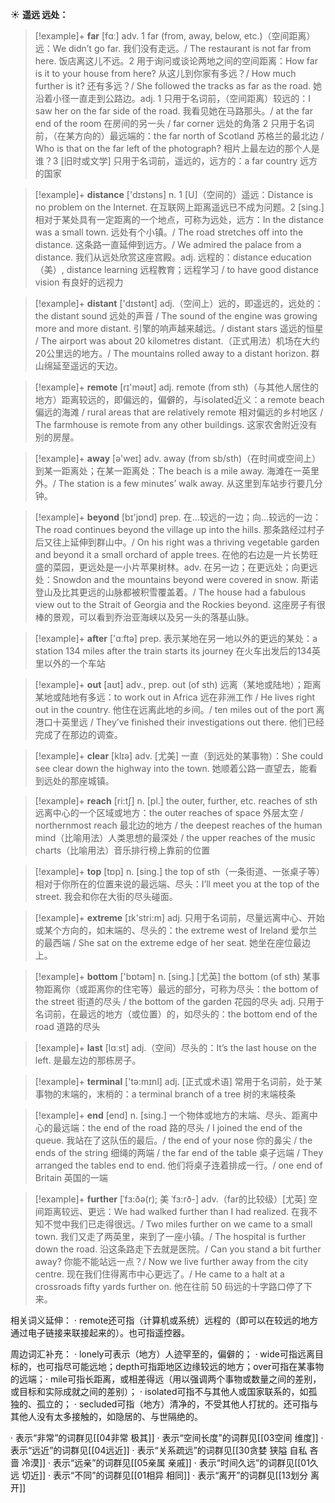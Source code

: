 ☀ <span class="category">**遥远 远处：**</span>
>[!example]+ <span class="vocabulary">**far**</span> [fɑː] 
> <span class="definition">adv. 1 far (from, away, below, etc.)（空间距离）远：</span>We didn’t go far. 我们没有走远。/ The restaurant is not far from here. 饭店离这儿不远。<span class="definition">2 用于询问或谈论两地之间的空间距离：</span>How far is it to your house from here? 从这儿到你家有多远？/ How much further is it? 还有多远？/ She followed the tracks as far as the road. 她沿着小径一直走到公路边。<span class="definition">adj. 1 只用于名词前，（空间距离）较远的：</span>I saw her on the far side of the road. 我看见她在马路那头。/ at the far end of the room 在房间的另一头 / far corner 远处的角落 <span class="definition">2 只用于名词前，（在某方向的）最远端的：</span>the far north of Scotland 苏格兰的最北边 / Who is that on the far left of the photograph? 相片上最左边的那个人是谁？<span class="definition">3 [旧时或文学] 只用于名词前，遥远的，远方的：</span>a far country 远方的国家

>[!example]+ <span class="vocabulary">**distance**</span> ['dɪstəns] 
> <span class="definition">n. 1 [U]（空间的）遥远：</span>Distance is no problem on the Internet. 在互联网上距离遥远已不成为问题。<span class="definition">2 [sing.] 相对于某处具有一定距离的一个地点，可称为远处，远方：</span>In the distance was a small town. 远处有个小镇。/ The road stretches off into the distance. 这条路一直延伸到远方。/ We admired the palace from a distance. 我们从远处欣赏这座宫殿。<span class="definition">adj. 远程的：</span>distance education（美）, distance learning 远程教育；远程学习 / to have good distance vision 有良好的远视力

>[!example]+ <span class="vocabulary">**distant**</span> ['dɪstənt] 
> <span class="definition">adj.（空间上）远的，即遥远的，远处的：</span>the distant sound 远处的声音 / The sound of the engine was growing more and more distant. 引擎的响声越来越远。/ distant stars 遥远的恒星 / The airport was about 20 kilometres distant.（正式用法）机场在大约20公里远的地方。/ The mountains rolled away to a distant horizon. 群山绵延至遥远的天边。

>[!example]+ <span class="vocabulary">**remote**</span> [rɪ'məʊt] 
> <span class="definition">adj. remote (from sth)（与其他人居住的地方）距离较远的，即偏远的，偏僻的，与isolated近义：</span>a remote beach 偏远的海滩 / rural areas that are relatively remote 相对偏远的乡村地区 / The farmhouse is remote from any other buildings. 这家农舍附近没有别的房屋。

>[!example]+ <span class="vocabulary">**away**</span> [ə'weɪ] 
> <span class="definition">adv. away (from sb/sth)（在时间或空间上）到某一距离处；在某一距离处：</span>The beach is a mile away. 海滩在一英里外。/ The station is a few minutes’ walk away. 从这里到车站步行要几分钟。

>[!example]+ <span class="vocabulary">**beyond**</span> [bɪ'jɒnd] 
> <span class="definition">prep. 在…较远的一边；向…较远的一边：</span>The road continues beyond the village up into the hills. 那条路经过村子后又往上延伸到群山中。/ On his right was a thriving vegetable garden and beyond it a small orchard of apple trees. 在他的右边是一片长势旺盛的菜园，更远处是一小片苹果树林。<span class="definition">adv. 在另一边；在更远处；向更远处：</span>Snowdon and the mountains beyond were covered in snow. 斯诺登山及比其更远的山脉都被积雪覆盖着。/ The house had a fabulous view out to the Strait of Georgia and the Rockies beyond. 这座房子有很棒的景观，可以看到乔治亚海峡以及另一头的落基山脉。

>[!example]+ <span class="vocabulary">**after**</span> ['ɑːftə] 
> <span class="definition">prep. 表示某地在另一地以外的更远的某处：</span>a station 134 miles after the train starts its journey 在火车出发后的134英里以外的一个车站 

>[!example]+ <span class="vocabulary">**out**</span> [aʊt] 
> <span class="definition">adv., prep. out (of sth) 远离（某地或陆地）；距离某地或陆地有多远：</span>to work out in Africa 远在非洲工作 / He lives right out in the country. 他住在远离此地的乡间。/ ten miles out of the port 离港口十英里远 / They’ve finished their investigations out there. 他们已经完成了在那边的调查。

>[!example]+ <span class="vocabulary">**clear**</span> [klɪə] 
> <span class="definition">adv. [尤美] 一直（到远处的某事物）：</span>She could see clear down the highway into the town. 她顺着公路一直望去，能看到远处的那座城镇。

>[!example]+ <span class="vocabulary">**reach**</span> [ri:tʃ] 
> <span class="definition">n. [pl.] the outer, further, etc. reaches of sth 远离中心的一个区域或地方：</span>the outer reaches of space 外层太空 / northernmost reach 最北边的地方 / the deepest reaches of the human mind（比喻用法）人类思想的最深处 / the upper reaches of the music charts（比喻用法）音乐排行榜上靠前的位置

>[!example]+ <span class="vocabulary">**top**</span> [tɒp] 
> <span class="definition">n. [sing.] the top of sth（一条街道、一张桌子等）相对于你所在的位置来说的最远端、尽头：</span>I’ll meet you at the top of the street. 我会和你在大街的尽头碰面。

>[!example]+ <span class="vocabulary">**extreme**</span> [ɪk'stri:m] 
> <span class="definition">adj. 只用于名词前，尽量远离中心、开始或某个方向的，如末端的、尽头的：</span>the extreme west of Ireland 爱尔兰的最西端 / She sat on the extreme edge of her seat. 她坐在座位最边上。

>[!example]+ <span class="vocabulary">**bottom**</span> ['bɒtəm] 
> <span class="definition">n. [sing.] [尤英] the bottom (of sth) 某事物距离你（或距离你的住宅等）最远的部分，可称为尽头：</span>the bottom of the street 街道的尽头 / the bottom of the garden 花园的尽头 <span class="definition">adj. 只用于名词前，在最远的地方（或位置）的，如尽头的：</span>the bottom end of the road 道路的尽头

>[!example]+ <span class="vocabulary">**last**</span> [lɑːst] 
> <span class="definition">adj.（空间）尽头的：</span>It’s the last house on the left. 是最左边的那栋房子。

>[!example]+ <span class="vocabulary">**terminal**</span> ['tə:mɪnl] 
> <span class="definition">adj. [正式或术语] 常用于名词前，处于某事物的末端的，末梢的：</span>a terminal branch of a tree 树的末端枝条

>[!example]+ <span class="vocabulary">**end**</span> [end] 
> <span class="definition">n. [sing.] 一个物体或地方的末端、尽头、距离中心的最远端：</span>the end of the road 路的尽头 / I joined the end of the queue. 我站在了这队伍的最后。/ the end of your nose 你的鼻尖 / the ends of the string 细绳的两端 / the far end of the table 桌子远端 / They arranged the tables end to end. 他们将桌子连着排成一行。/ one end of Britain 英国的一端
           
>[!example]+ <span class="vocabulary">**further**</span> [ˈfɜ:ðə(r); 美 ˈfɜ:rð-]
> <span class="definition">adv.（far的比较级）[尤英] 空间距离较远、更远：</span>We had walked further than I had realized. 在我不知不觉中我们已走得很远。/ Two miles further on we came to a small town. 我们又走了两英里，来到了一座小镇。/ The hospital is further down the road. 沿这条路走下去就是医院。/ Can you stand a bit further away? 你能不能站远一点？/ Now we live further away from the city centre. 现在我们住得离市中心更远了。/ He came to a halt at a crossroads fifty yards further on. 他在往前 50 码远的十字路口停了下来。

相关词义延伸：
· remote还可指（计算机或系统）远程的（即可以在较远的地方通过电子链接来联接起来的）。也可指遥控器。

周边词汇补充：
· lonely可表示（地方）人迹罕至的，偏僻的；
· wide可指远离目标的，也可指尽可能远地；depth可指距地区边缘较远的地方；over可指在某事物的远端；· mile可指长距离，或相差得远（用以强调两个事物或数量之间的差别，或目标和实际成就之间的差别）；
· isolated可指不与其他人或国家联系的，如孤独的、孤立的；
· secluded可指（地方）清净的，不受其他人打扰的。还可指与其他人没有太多接触的，如隐居的、与世隔绝的。

· 表示“非常”的词群见[[04非常 极其]]
· 表示“空间长度”的词群见[[03空间 维度]]
· 表示“远近”的词群见[[04远近]]
· 表示“关系疏远”的词群见[[30贪婪 狭隘 自私 吝啬 冷漠]]
· 表示“远亲”的词群见[[05亲属 亲戚]]
· 表示“时间久远”的词群见[[01久远 切近]]
· 表示“不同”的词群见[[01相异 相同]]
· 表示“离开”的词群见[[13划分 离开]]
